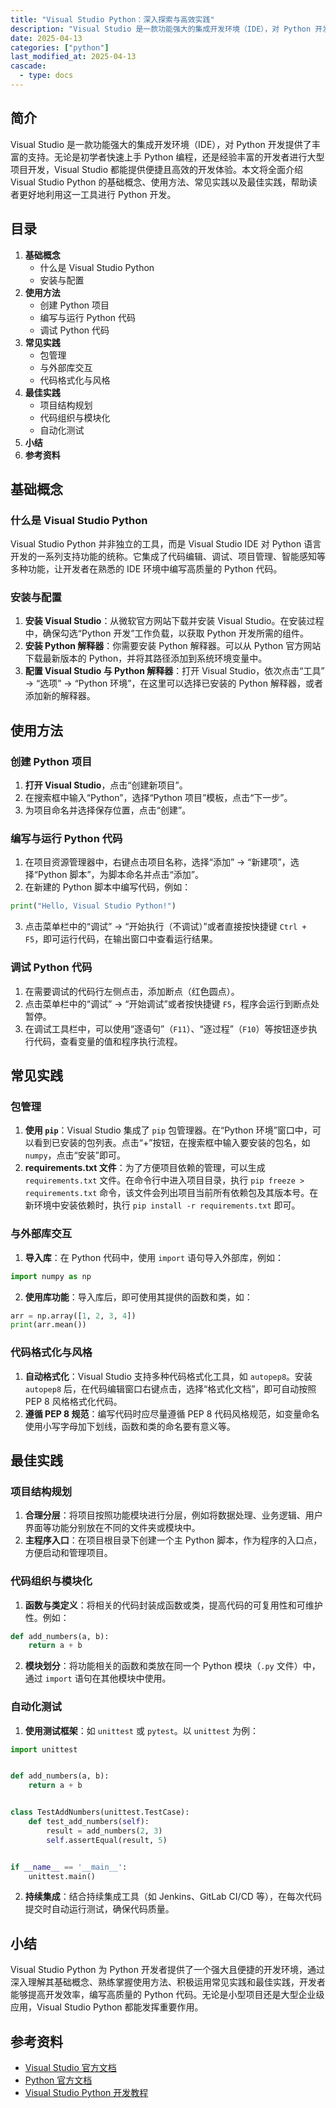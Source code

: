 ```yaml
---
title: "Visual Studio Python：深入探索与高效实践"
description: "Visual Studio 是一款功能强大的集成开发环境（IDE），对 Python 开发提供了丰富的支持。无论是初学者快速上手 Python 编程，还是经验丰富的开发者进行大型项目开发，Visual Studio 都能提供便捷且高效的开发体验。本文将全面介绍 Visual Studio Python 的基础概念、使用方法、常见实践以及最佳实践，帮助读者更好地利用这一工具进行 Python 开发。"
date: 2025-04-13
categories: ["python"]
last_modified_at: 2025-04-13
cascade:
  - type: docs
---
```



## 简介
Visual Studio 是一款功能强大的集成开发环境（IDE），对 Python 开发提供了丰富的支持。无论是初学者快速上手 Python 编程，还是经验丰富的开发者进行大型项目开发，Visual Studio 都能提供便捷且高效的开发体验。本文将全面介绍 Visual Studio Python 的基础概念、使用方法、常见实践以及最佳实践，帮助读者更好地利用这一工具进行 Python 开发。

<!-- more -->
## 目录
1. **基础概念**
    - 什么是 Visual Studio Python
    - 安装与配置
2. **使用方法**
    - 创建 Python 项目
    - 编写与运行 Python 代码
    - 调试 Python 代码
3. **常见实践**
    - 包管理
    - 与外部库交互
    - 代码格式化与风格
4. **最佳实践**
    - 项目结构规划
    - 代码组织与模块化
    - 自动化测试
5. **小结**
6. **参考资料**

## 基础概念
### 什么是 Visual Studio Python
Visual Studio Python 并非独立的工具，而是 Visual Studio IDE 对 Python 语言开发的一系列支持功能的统称。它集成了代码编辑、调试、项目管理、智能感知等多种功能，让开发者在熟悉的 IDE 环境中编写高质量的 Python 代码。

### 安装与配置
1. **安装 Visual Studio**：从微软官方网站下载并安装 Visual Studio。在安装过程中，确保勾选“Python 开发”工作负载，以获取 Python 开发所需的组件。
2. **安装 Python 解释器**：你需要安装 Python 解释器。可以从 Python 官方网站下载最新版本的 Python，并将其路径添加到系统环境变量中。
3. **配置 Visual Studio 与 Python 解释器**：打开 Visual Studio，依次点击“工具” -> “选项” -> “Python 环境”，在这里可以选择已安装的 Python 解释器，或者添加新的解释器。

## 使用方法
### 创建 Python 项目
1. **打开 Visual Studio**，点击“创建新项目”。
2. 在搜索框中输入“Python”，选择“Python 项目”模板，点击“下一步”。
3. 为项目命名并选择保存位置，点击“创建”。

### 编写与运行 Python 代码
1. 在项目资源管理器中，右键点击项目名称，选择“添加” -> “新建项”，选择“Python 脚本”，为脚本命名并点击“添加”。
2. 在新建的 Python 脚本中编写代码，例如：
```python
print("Hello, Visual Studio Python!")
```
3. 点击菜单栏中的“调试” -> “开始执行（不调试）”或者直接按快捷键 `Ctrl + F5`，即可运行代码，在输出窗口中查看运行结果。

### 调试 Python 代码
1. 在需要调试的代码行左侧点击，添加断点（红色圆点）。
2. 点击菜单栏中的“调试” -> “开始调试”或者按快捷键 `F5`，程序会运行到断点处暂停。
3. 在调试工具栏中，可以使用“逐语句”（`F11`）、“逐过程”（`F10`）等按钮逐步执行代码，查看变量的值和程序执行流程。

## 常见实践
### 包管理
1. **使用 `pip`**：Visual Studio 集成了 `pip` 包管理器。在“Python 环境”窗口中，可以看到已安装的包列表。点击“+”按钮，在搜索框中输入要安装的包名，如 `numpy`，点击“安装”即可。
2. **requirements.txt 文件**：为了方便项目依赖的管理，可以生成 `requirements.txt` 文件。在命令行中进入项目目录，执行 `pip freeze > requirements.txt` 命令，该文件会列出项目当前所有依赖包及其版本号。在新环境中安装依赖时，执行 `pip install -r requirements.txt` 即可。

### 与外部库交互
1. **导入库**：在 Python 代码中，使用 `import` 语句导入外部库，例如：
```python
import numpy as np
```
2. **使用库功能**：导入库后，即可使用其提供的函数和类，如：
```python
arr = np.array([1, 2, 3, 4])
print(arr.mean())
```

### 代码格式化与风格
1. **自动格式化**：Visual Studio 支持多种代码格式化工具，如 `autopep8`。安装 `autopep8` 后，在代码编辑窗口右键点击，选择“格式化文档”，即可自动按照 PEP 8 风格格式化代码。
2. **遵循 PEP 8 规范**：编写代码时应尽量遵循 PEP 8 代码风格规范，如变量命名使用小写字母加下划线，函数和类的命名要有意义等。

## 最佳实践
### 项目结构规划
1. **合理分层**：将项目按照功能模块进行分层，例如将数据处理、业务逻辑、用户界面等功能分别放在不同的文件夹或模块中。
2. **主程序入口**：在项目根目录下创建一个主 Python 脚本，作为程序的入口点，方便启动和管理项目。

### 代码组织与模块化
1. **函数与类定义**：将相关的代码封装成函数或类，提高代码的可复用性和可维护性。例如：
```python
def add_numbers(a, b):
    return a + b
```
2. **模块划分**：将功能相关的函数和类放在同一个 Python 模块（`.py` 文件）中，通过 `import` 语句在其他模块中使用。

### 自动化测试
1. **使用测试框架**：如 `unittest` 或 `pytest`。以 `unittest` 为例：
```python
import unittest


def add_numbers(a, b):
    return a + b


class TestAddNumbers(unittest.TestCase):
    def test_add_numbers(self):
        result = add_numbers(2, 3)
        self.assertEqual(result, 5)


if __name__ == '__main__':
    unittest.main()
```
2. **持续集成**：结合持续集成工具（如 Jenkins、GitLab CI/CD 等），在每次代码提交时自动运行测试，确保代码质量。

## 小结
Visual Studio Python 为 Python 开发者提供了一个强大且便捷的开发环境，通过深入理解其基础概念、熟练掌握使用方法、积极运用常见实践和最佳实践，开发者能够提高开发效率，编写高质量的 Python 代码。无论是小型项目还是大型企业级应用，Visual Studio Python 都能发挥重要作用。

## 参考资料
- [Visual Studio 官方文档](https://docs.microsoft.com/zh-cn/visualstudio/)
- [Python 官方文档](https://docs.python.org/zh-cn/3/)
- [Visual Studio Python 开发教程](https://docs.microsoft.com/zh-cn/visualstudio/python/tutorial-working-with-python-in-visual-studio-step-01-create-project?view=vs-2022)